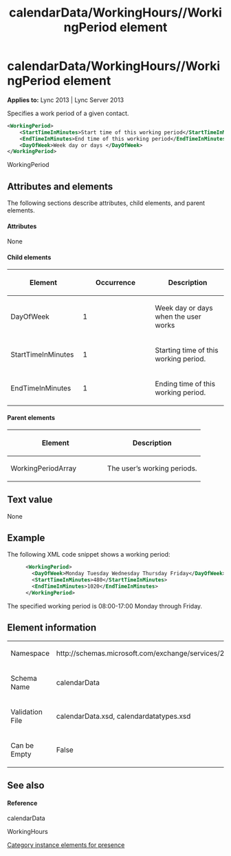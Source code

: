 ﻿---
title: calendarData/WorkingHours//WorkingPeriod element
TOCTitle: calendarData/WorkingHours//WorkingPeriod element
ms:assetid: 90e5b226-9b0a-4352-95aa-4151c3e4e8db
ms:mtpsurl: https://msdn.microsoft.com/en-us/library/Dn454731(v=office.15)
ms:contentKeyID: 57093445
ms.date: 07/24/2014
mtps_version: v=office.15
dev_langs:
- xml
---

# calendarData/WorkingHours//WorkingPeriod element


**Applies to:** Lync 2013 | Lync Server 2013

Specifies a work period of a given contact.

```xml
<WorkingPeriod>
    <StartTimeInMinutes>Start time of this working period</StartTimeInMinutes>
    <EndTimeInMinutes>End time of this working period</EndTimeInMinutes>
    <DayOfWeek>Week day or days </DayOfWeek>
</WorkingPeriod>
```

WorkingPeriod

## Attributes and elements

The following sections describe attributes, child elements, and parent elements.

#### Attributes

None

#### Child elements

<table>
<colgroup>
<col style="width: 33%" />
<col style="width: 33%" />
<col style="width: 33%" />
</colgroup>
<thead>
<tr class="header">
<th><p>Element</p></th>
<th><p>Occurrence</p></th>
<th><p>Description</p></th>
</tr>
</thead>
<tbody>
<tr class="odd">
<td><p>DayOfWeek</p></td>
<td><p>1</p></td>
<td><p>Week day or days when the user works</p></td>
</tr>
<tr class="even">
<td><p>StartTimeInMinutes</p></td>
<td><p>1</p></td>
<td><p>Starting time of this working period.</p></td>
</tr>
<tr class="odd">
<td><p>EndTimeInMinutes</p></td>
<td><p>1</p></td>
<td><p>Ending time of this working period.</p></td>
</tr>
</tbody>
</table>


#### Parent elements

<table>
<colgroup>
<col style="width: 50%" />
<col style="width: 50%" />
</colgroup>
<thead>
<tr class="header">
<th><p>Element</p></th>
<th><p>Description</p></th>
</tr>
</thead>
<tbody>
<tr class="odd">
<td><p>WorkingPeriodArray</p></td>
<td><p>The user’s working periods.</p></td>
</tr>
</tbody>
</table>


## Text value

None

## Example

The following XML code snippet shows a working period:

```xml
      <WorkingPeriod>
        <DayOfWeek>Monday Tuesday Wednesday Thursday Friday</DayOfWeek>
        <StartTimeInMinutes>480</StartTimeInMinutes>
        <EndTimeInMinutes>1020</EndTimeInMinutes>
      </WorkingPeriod>
```

The specified working period is 08:00-17:00 Monday through Friday.

## Element information

<table>
<colgroup>
<col style="width: 50%" />
<col style="width: 50%" />
</colgroup>
<tbody>
<tr class="odd">
<td><p>Namespace</p></td>
<td><p>http://schemas.microsoft.com/exchange/services/2006/types</p></td>
</tr>
<tr class="even">
<td><p>Schema Name</p></td>
<td><p>calendarData</p></td>
</tr>
<tr class="odd">
<td><p>Validation File</p></td>
<td><p>calendarData.xsd, calendardatatypes.xsd</p></td>
</tr>
<tr class="even">
<td><p>Can be Empty</p></td>
<td><p>False</p></td>
</tr>
</tbody>
</table>


## See also

#### Reference

calendarData

WorkingHours

[Category instance elements for presence](category-instance-elements-for-presence.md)

